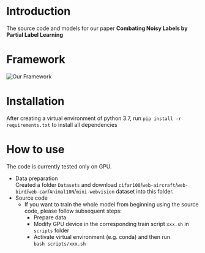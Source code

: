 # Introduction
The source code and models for our paper **Combating Noisy Labels by Partial Label Learning**
# Framework
![Our Framework]([https://github.com/LPL-LPL/LPL/blob/main/Framework.pdf](https://github.com/LPL-LPL/LPL/blob/main/framework.png))
# Installation
After creating a virtual environment of python 3.7, run `pip install -r requirements.txt` to install all dependencies
# How to use
The code is currently tested only on GPU.
* Data preparation  
  Created a folder `Datasets` and download `cifar100`/`web-aircraft`/`web-bird`/`web-car`/`Animal10N`/`mini-webvision` dataset into this folder.
* Source code
  * If you want to train the whole model from beginning using the source code, please follow subsequent steps:
    *  Prepare data
    *  Modify GPU device in the corresponding train script `xxx.sh` in `scripts` folder
    *  Activate virtual environment (e.g. conda) and then run    
      `bash scripts/xxx.sh` 
